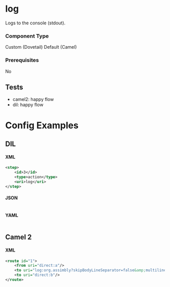# log

Logs to the console (stdout).

### Component Type

Custom (Dovetail)
Default (Camel)

### Prerequisites

No

## Tests

- camel2: happy flow
- dil: happy flow

# Config Examples

## DIL

#### XML

```xml
<step>
    <id>3</id>
    <type>action</type>
    <uri>log</uri>
</step>
```

#### JSON

```json

```

#### YAML

```yaml

```

## Camel 2

#### XML

```xml
<route id="1">
    <from uri="direct:a"/>
    <to uri="log:org.assimbly?skipBodyLineSeparator=false&amp;multiline=true&amp;showHeaders=true&amp;showBody=true&amp;showBodyType=true&amp;showFiles=true&amp;showException=true&amp;showStackTrace=true"/>
    <to uri="direct:b"/>
</route>
```



